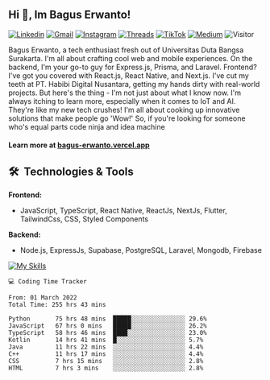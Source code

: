 ## Hi 👋, Im Bagus Erwanto!

[![Linkedin](https://img.shields.io/badge/-baguserwanto-blue?style=flat&logo=Linkedin&logoColor=white)](https://www.linkedin.com/in/baguserwanto/)
[![Gmail](https://img.shields.io/badge/-bagus251001@gmail.com-c14438?style=flat&logo=Gmail&logoColor=white)](mailto:bagus251001@gmail.com)
[![Instagram](https://img.shields.io/badge/-bagus_64byte-e4405f?style=flat&logo=Instagram&logoColor=white)](https://www.instagram.com/bagus_64byte/)
[![Threads](https://img.shields.io/badge/-bagus_64byte-000000?style=flat&logo=threads&logoColor=white)](https://www.threads.net/@bagus_64byte)
[![TikTok](https://img.shields.io/badge/-erwantax-black?style=flat&logo=TikTok&logoColor=white)](https://www.tiktok.com/@erwantax)
[![Medium](https://img.shields.io/badge/-@bagus251001-black?style=flat&logo=Medium&logoColor=white)](https://medium.com/@bagus251001)
![Visitor](https://komarev.com/ghpvc/?username=volumeee&label=Visitor&color=2bbc8a)

Bagus Erwanto, a tech enthusiast fresh out of Universitas Duta Bangsa Surakarta. I'm all about crafting cool web and mobile experiences. On the backend, I'm your go-to guy for Express.js, Prisma, and Laravel. Frontend? I've got you covered with React.js, React Native, and Next.js. I've cut my teeth at PT. Habibi Digital Nusantara, getting my hands dirty with real-world projects. But here's the thing - I'm not just about what I know now. I'm always itching to learn more, especially when it comes to IoT and AI. They're like my new tech crushes! I'm all about cooking up innovative solutions that make people go 'Wow!' So, if you're looking for someone who's equal parts code ninja and idea machine

#### Learn more at [bagus-erwanto.vercel.app](https://bagus-erwanto.vercel.app/about)


## 🛠 &nbsp;Technologies & Tools

**Frontend:**
- JavaScript, TypeScript, React Native, ReactJs, NextJs, Flutter, TailwindCss, CSS, Styled Components

**Backend:**
- Node.js, ExpressJs, Supabase, PostgreSQL, Laravel, Mongodb, Firebase

[![My Skills](https://skillicons.dev/icons?i=javascript,react,typescript,nextjs,java,kotlin,python,html,css,tailwind,nodejs,express,mysql,mongodb,prisma,figma,supabase,postgresql,laravel,firebase,vite,webpack,vercel,git,github,githubactions,androidstudio,arduino,postman,tensorflow&theme=light)](https://skillicons.dev)

<!-- language_times_start -->
```text
💻 Coding Time Tracker

From: 01 March 2022
Total Time: 255 hrs 43 mins

Python       75 hrs 48 mins  █████░░░░░░░░░░░░░░░ 29.6%
JavaScript   67 hrs 0 mins   █████░░░░░░░░░░░░░░░ 26.2%
TypeScript   58 hrs 46 mins  ████░░░░░░░░░░░░░░░░ 23.0%
Kotlin       14 hrs 41 mins  █░░░░░░░░░░░░░░░░░░░ 5.7%
Java         11 hrs 22 mins  ░░░░░░░░░░░░░░░░░░░░ 4.4%
C++          11 hrs 17 mins  ░░░░░░░░░░░░░░░░░░░░ 4.4%
CSS          7 hrs 15 mins   ░░░░░░░░░░░░░░░░░░░░ 2.8%
HTML         7 hrs 3 mins    ░░░░░░░░░░░░░░░░░░░░ 2.8%
```
<!-- language_times_end -->

